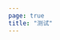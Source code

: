 ```yaml
---
page: true
title: "测试"
---
```


<script setup lang="ts">
import Home from "./components/Home.vue";
</script>

<Home />
